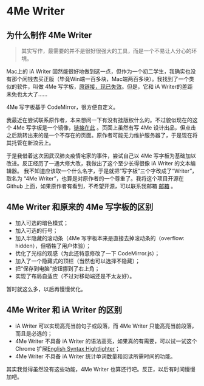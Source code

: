 # 4Me Writer

## 为什么制作 4Me Writer
> 其实写作，最需要的并不是很好很强大的工具，而是一个不易让人分心的环境。

Mac上的 iA Writer 固然能很好地做到这一点，但作为一个初二学生，我确实也没有那个闲钱去买正版（毕竟Win端一百多块，Mac端两百多块）。我找到了一个类似的软件，叫做 4Me 写字板，[原链接，现已失效](write.4meapp.com)。但是，它和 iA Writer的差距未免也太大了……

4Me 写字板基于 CodeMirror，很方便自定义。

我最近在尝试联系原作者，本来想问一下有没有挂版权什么的。不过貌似现在的这个 4Me 写字板是一个镜像，[链接在此](http://write4me.sinaapp.com) 。页面上虽然有写 4Me 设计出品，但点击之后跳转出来的是一个不存在的页面。原作者可能无力维护服务器了，于是现在将其托管在新浪云上。

于是我借着这次因武汉肺炎疫情宅家的事件，尝试自己以 4Me 写字板为基础加以改进。反正经历了一通大修大改，我做出了这个至少长得很像 iA Writer 的文本编辑器。
我不知道应该取一个什么名字，于是就把“写字板”三个字改成了“Writer”，取名为 “4Me Writer”，也算是对原作者的一个尊重了。我将这个项目开源在 Github 上面，如果原作者有看到，不希望开源，可以联系我邮箱 [邮箱](linhongping1219@163.com) 。

## 4Me Writer 和原来的 4Me 写字板的区别

- 加入可选的暗色模式；
- 加入可选的行号；
- 加入半隐藏的滚动条（4Me 写字板本来是直接去掉滚动条的（overflow: hidden），但牺牲了用户体验）；
- 优化了光标的观感（为此还特意修改了一下 CodeMirror.js）；
- 加入了一个隐藏式的顶栏（当然也可以选择不隐藏）；
- 把“保存到电脑”按钮挪到了右上角；
- 实现了布局自适应（不过对移动端还是不太友好）。

暂时就这么多，以后再慢慢优化。

## 4Me Writer 和 iA Writer 的区别

- iA Writer 可以实现高亮当前句子或段落，而 4Me Writer 只能高亮当前段落，而且是必选的；
- 4Me Writer 不具备 iA Writer 的语法高亮，如果真的有需要，可以试一试这个 Chrome 扩展[English Syntax Hightlighter](https://chrome.google.com/webstore/detail/ikdjjgioalkbdihbhcfffjnanhnilipa)；
- 4Me Writer 不具备 iA Writer 统计单词数量和阅读所需时间的功能。

其实我觉得虽然没有这些功能，4Me Writer 也算还行吧。反正，以后有时间慢慢加吧。
